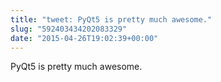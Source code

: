 ```yaml
---
title: "tweet: PyQt5 is pretty much awesome."
slug: "592403434202083329"
date: "2015-04-26T19:02:39+00:00"
---
```

PyQt5 is pretty much awesome.